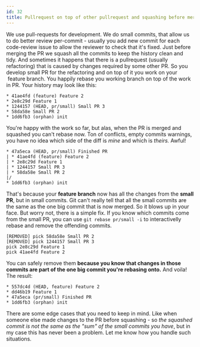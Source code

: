 ```yaml
---
id: 32
title: Pullrequest on top of other pullrequest and squashing before merge
---
```


We use pull-requests for development. We do small commits, that allow us to do better review per-commit - usually you add new commit for each code-review issue to allow the reviewer to check that it's fixed. Just before merging the PR we squash all the commits to keep the history clean and tidy. And sometimes it happens that there is a pullrequest (usually refactoring) that is caused by changes required by some other PR. So you develop small PR for the refactoring and on top of it you work on your  feature branch. You happily rebase you working branch on top of the work in PR. Your history may look like this:

```
* 41ae4fd (feature) Feature 2
* 2e8c29d Feature 1
* 1244157 (HEAD, pr/small) Small PR 3
* 58da58e Small PR 2
* 1dd6fb3 (orphan) init
```

You're happy with the work so far, but alas, when the PR is merged and squashed you can't rebase now. Ton of conflicts, empty commits warnings, you have no idea which side of the diff is <em>mine</em> and which is <em>theirs. </em>Awful!

```
* 47a5eca (HEAD, pr/small) Finished PR
| * 41ae4fd (feature) Feature 2
| * 2e8c29d Feature 1
| * 1244157 Small PR 3
| * 58da58e Small PR 2
|/
* 1dd6fb3 (orphan) init
```

That's because your <strong>feature branch</strong> now has all the changes from the <strong>small PR</strong>, but in small commits. Git can't really tell that all the small commits are the same as the one big commit that is now merged. So it blows up in your face. But worry not, there is a simple fix. If you know which commits come from the small PR, you can use <code>git rebase pr/small -i</code> to interactivelly rebase and remove the offending commits.

```
[REMOVED] pick 58da58e Small PR 2
[REMOVED] pick 1244157 Small PR 3
pick 2e8c29d Feature 1
pick 41ae4fd Feature 2
```

You can safely remove them <strong>because you know that changes in those commits are part of the one big commit you're rebasing onto.</strong> And voila! The result:

```
* 557dc4d (HEAD, feature) Feature 2
* dd46b19 Feature 1
* 47a5eca (pr/small) Finished PR
* 1dd6fb3 (orphan) init
```

There are some edge cases that you need to keep in mind. Like when someone else made changes to the PR before squashing - so <em>the squashed commit is not the same as the "sum" of the small commits you have</em>, but in my case this has never been a problem. Let me know how you handle such situations.

